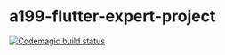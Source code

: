 # a199-flutter-expert-project

[![Codemagic build status](https://api.codemagic.io/apps/619fd8cd95aace7f7cce2956/619fd8cd95aace7f7cce2955/status_badge.svg)](https://codemagic.io/apps/619fd8cd95aace7f7cce2956/619fd8cd95aace7f7cce2955/latest_build)
